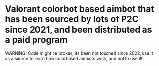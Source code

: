 # Valorant colorbot based aimbot that has been sourced by lots of P2C since 2021, and been distributed as a paid program

WARNING! Code might be broken, its been not touched since 2022, use it as a source to learn how colorbased aimbots work, and not to use it!
